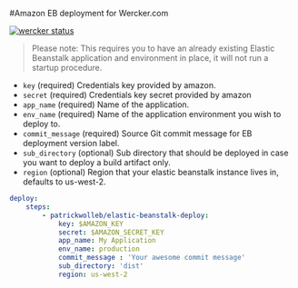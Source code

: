#Amazon EB deployment for Wercker.com


[![wercker status](https://app.wercker.com/status/71d5d56bbabd14e663bd6a792dbf2220/m "wercker status")](https://app.wercker.com/project/bykey/71d5d56bbabd14e663bd6a792dbf2220)

> Please note: This requires you to have an already existing Elastic Beanstalk application and environment in place, it will not run a startup procedure.

* `key` (required) Credentials key provided by amazon.
* `secret` (required) Credentials key secret provided by amazon
* `app_name` (required) Name of the application.
* `env_name` (required) Name of the application environment you wish to deploy to.
* `commit_message` (required) Source Git commit message for EB deployment version label.  
* `sub_directory` (optional) Sub directory that should be deployed in case you want to deploy a build artifact only.  
* `region` (optional) Region that your elastic beanstalk instance lives in, defaults to us-west-2.


```yml
deploy:
    steps:
        - patrickwolleb/elastic-beanstalk-deploy:
            key: $AMAZON_KEY
            secret: $AMAZON_SECRET_KEY
            app_name: My Application
            env_name: production
            commit_message : 'Your awesome commit message'
            sub_directory: 'dist'
            region: us-west-2
```
